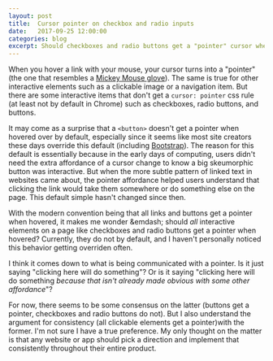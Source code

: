 ```yaml
---
layout: post
title:  Cursor pointer on checkbox and radio inputs
date:   2017-09-25 12:00:00
categories: blog
excerpt: Should checkboxes and radio buttons get a "pointer" cursor when the user hovers them with their mouse? The Chrome default is no, but not everyone agrees.
---
```


When you hover a link with your mouse, your cursor turns into a "pointer" (the one that resembles a [Mickey Mouse glove](https://www.google.com/search?q=mickey+mouse+glove&source=lnms&tbm=isch&sa=X&ved=0ahUKEwi1q6C62cbZAhVr2IMKHQjkBJcQ_AUICigB&biw=1440&bih=780)). The same is true for other interactive elements such as a clickable image or a navigation item. But there are some interactive items that don't get a `cursor: pointer` css rule (at least not by default in Chrome) such as checkboxes, radio buttons, and buttons.

It may come as a surprise that a `<button>` doesn't get a pointer when hovered over by default, especially since it seems like most site creators these days override this default (including [Bootstrap](http://getbootstrap.com/docs/4.0/components/forms/)). The reason for this default is essentially because in the early days of computing, users didn't need the extra affordance of a cursor change to know a big skeumorphic button was interactive. But when the more subtle pattern of linked text in websites came about, the pointer affordance helped users understand that clicking the link would take them somewhere or do something else on the page. This default simple hasn't changed since then.

With the modern convention being that all links and buttons get a pointer when hovered, it makes me wonder &emdash; should *all* interactive elements on a page like checkboxes and radio buttons get a pointer when hovered? Currently, they do not by default, and I haven't personally noticed this behavior getting overriden often.

I think it comes down to what is being communicated with a pointer. Is it just saying "clicking here will do something"? Or is it saying "clicking here will do something *because that isn't already made obvious with some other affordance*"?

For now, there seems to be some consensus on the latter (buttons get a pointer, checkboxes and radio buttons do not). But I also understand the argument for consistency (all clickable elements get a pointer)with the former. I'm not sure I have a true preference. My only thought on the matter is that any website or app should pick a direction and implement that consistently throughout their entire product.
